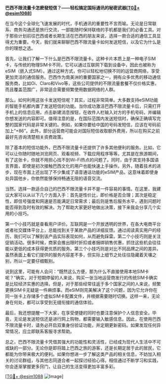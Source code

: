**巴西不限流量卡怎麽發短信？——轻松搞定国际通讯的秘密武器[[TG💪+ @esim1088](https://t.me/s/esim1088)]**

在当今这个全球化飞速发展的时代，手机通讯的重要性不言而喻。无论是日常联系、商务沟通还是旅行交流，一部能随时保持联络的手机都是我们的必备工具。对于那些计划前往巴西或者长期生活在巴西的朋友来说，选择一款合适的通信工具显得尤为重要。今天，我们就来聊聊巴西不限流量卡如何发送短信，以及它为什么是你的理想之选。

首先，让我们了解一下什么是巴西不限流量卡。这种卡片本质上是一种电子SIM卡，与传统的物理SIM卡不同，它可以通过互联网下载到设备中，因此也被称为eSIM（嵌入式SIM）。通过这种方式，你可以轻松地切换不同的运营商网络，享受更加灵活的通信服务。巴西作为南美洲的重要国家之一，拥有众多优秀的移动通信服务商，比如Oi、Claro和Vivo等，这些公司提供的不限流量套餐不仅价格实惠，而且覆盖范围广，非常适合需要频繁使用数据网络的人群。

那么，如何利用这张卡发送短信呢？其实，过程非常简单。大多数支持eSIM功能的智能手机都内置了发送短信的功能。当你成功激活巴西不限流量卡后，只需打开手机上的信息应用，点击新建消息按钮，在收件人栏输入对方的手机号码，并编辑你想发送的内容即可。值得注意的是，在国际范围内发送短信时，确保正确填写完整的国家代码是非常关键的。例如，如果你要给中国的号码发短信，应该在号码前加上“+86”。此外，部分运营商可能会对国际短信收取额外费用，所以在购买之前最好先咨询清楚相关资费政策。

除了基本的短信功能外，巴西不限流量卡还提供了许多其他便利的服务。比如，它可以让你随时随地浏览网页、观看视频、下载应用程序等等。尤其是在旅游期间，有了这张卡，你就不用担心找不到Wi-Fi热点的问题了。同时，由于其支持多国语言界面，即使是初次接触巴西文化的用户也能快速上手操作。另外，随着技术的进步，现在市面上还出现了不少集成了语音通话功能的eSIM产品，这意味着即使身处异国他乡，你依然能够保持畅通无阻的语音交流。

当然，选择一款适合自己的巴西不限流量卡并不是一件容易的事情。在这里，我建议大家可以从以下几个方面入手：首先是性价比，即价格是否合理；其次是稳定性，即信号强度和网速是否能满足日常需求；最后则是售后服务水平，遇到问题时能否得到及时有效的解决。为了帮助大家更好地做出决策，接下来我会分享几个实用的小技巧。

第一个小技巧就是查看用户评价。互联网是一个开放透明的世界，在各大电商平台或者社交媒体平台上，总能找到关于某款产品的详细反馈。通过阅读真实用户的经历，我们可以了解到该产品实际表现如何，从而避免踩雷。第二个小技巧则是关注促销活动。很多时候，商家会推出限时折扣或者捆绑销售优惠，抓住这些机会往往能以更低的成本获得更优质的服务。第三个小技巧则是对比不同品牌之间的差异。虽然表面上看它们提供的服务内容差不多，但实际上细节之处往往隐藏着天壤之别，所以一定要仔细甄别。

说到这里，可能有人会问：“既然这么方便，那为什么不直接使用本地SIM卡呢？”确实，对于短期停留的人来说，购买一张当地运营商发行的传统SIM卡确实是比较经济实惠的选择。但是，对于那些经常往返于多个国家之间的人来说，频繁更换SIM卡无疑是一件麻烦事。而eSIM则完美解决了这个问题，因为它允许你在同一张卡上存储多个虚拟SIM卡配置文件，并根据需要随时切换。这样一来，无论身在何处，都可以享受到无缝衔接的通信体验。

最后，我还想提醒一下大家，在享受便捷的同时也要注意保护个人信息安全。毕竟，无论是发送短信还是进行网上购物，都需要输入敏感信息。因此，在使用巴西不限流量卡时，请务必开启双重身份验证功能，并定期更新密码。如果发现任何异常情况，应立即联系客服寻求帮助。

总之，巴西不限流量卡凭借其强大的功能性和灵活性，已经成为现代人生活中不可或缺的一部分。无论你是即将踏上巴西之旅的游客，还是长期定居于此的居民，它都能为你带来极大的便利。如果你想进一步了解这类产品的相关信息，不妨加入相关的讨论群组，与其他志同道合者一起探讨经验心得。相信通过不断学习和实践，你会逐渐掌握更多窍门，让自己的生活变得更加丰富多彩。

[[TG💪+ @esim1088](https://t.me/s/esim1088) ![Image](https://i.postimg.cc/4NQfJmqS/Snipaste-2025-05-13-00-14-12.png)]